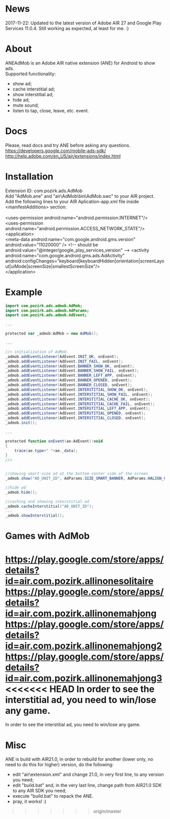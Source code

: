 # News
2017-11-22: Updated to the latest version of Adobe AIR 27 and Google Play Services 11.0.4. Still working as expected, at least for me. :)

# About
ANEAdMob is an Adobe AIR native extension (ANE) for Android to show ads.<br />
Supported functionality:<br />
- show ad;<br />
- cache interstitial ad;<br />
- show interstitial ad;<br />
- hide ad;<br />
- mute sound;<br />
- listen to tap, close, leave, etc. event.<br />

# Docs
Please, read docs and try ANE before asking any questions.<br />
https://developers.google.com/mobile-ads-sdk/<br />
http://help.adobe.com/en_US/air/extensions/index.html<br />


# Installation
Extension ID: com.pozirk.ads.AdMob<br />
Add "AdMob.ane" and "air\AdMob\bin\AdMob.swc" to your AIR project.<br />
Add the following lines to your AIR Aplication-app.xml file inside &lt;manifestAdditions&gt; section:<br />
<br />
&lt;uses-permission android:name="android.permission.INTERNET"/&gt;<br />
&lt;uses-permission android:name="android.permission.ACCESS_NETWORK_STATE"/&gt;<br />
&lt;application&gt;<br />
	&lt;meta-data android:name="com.google.android.gms.version" android:value="11020000" /&gt; &lt;!-- should be android:value="@integer/google_play_services_version" --&gt;
	&lt;activity android:name="com.google.android.gms.ads.AdActivity" android:configChanges="keyboard|keyboardHidden|orientation|screenLayout|uiMode|screenSize|smallestScreenSize"/&gt;<br />
&lt;/application&gt;<br />


# Example
```actionscript
import com.pozirk.ads.admob.AdMob;
import com.pozirk.ads.admob.AdParams;
import com.pozirk.ads.admob.AdEvent;

...

protected var _admob:AdMob = new AdMob();

...

//> initialization of AdMob
_admob.addEventListener(AdEvent.INIT_OK, onEvent);
_admob.addEventListener(AdEvent.INIT_FAIL, onEvent);
_admob.addEventListener(AdEvent.BANNER_SHOW_OK, onEvent);
_admob.addEventListener(AdEvent.BANNER_SHOW_FAIL, onEvent);
_admob.addEventListener(AdEvent.BANNER_LEFT_APP, onEvent);
_admob.addEventListener(AdEvent.BANNER_OPENED, onEvent);
_admob.addEventListener(AdEvent.BANNER_CLOSED, onEvent);
_admob.addEventListener(AdEvent.INTERSTITIAL_SHOW_OK, onEvent);
_admob.addEventListener(AdEvent.INTERSTITIAL_SHOW_FAIL, onEvent);
_admob.addEventListener(AdEvent.INTERSTITIAL_CACHE_OK, onEvent);
_admob.addEventListener(AdEvent.INTERSTITIAL_CACHE_FAIL, onEvent);
_admob.addEventListener(AdEvent.INTERSTITIAL_LEFT_APP, onEvent);
_admob.addEventListener(AdEvent.INTERSTITIAL_OPENED, onEvent);
_admob.addEventListener(AdEvent.INTERSTITIAL_CLOSED, onEvent);
_admob.init();

...

protected function onEvent(ae:AdEvent):void
{
	trace(ae.type+" "+ae._data);
}
//<


//showing smart-size ad at the bottom center side of the screen
_admob.show("AD_UNIT_ID", AdParams.SIZE_SMART_BANNER, AdParams.HALIGN_CENTER, AdParams.VALIGN_BOTTOM);

//hide ad
_admob.hide();

//caching and showing interstitial ad
_admob.cacheInterstitial("AD_UNIT_ID");
...
_admob.showInterstitial();
```

# Games with AdMob
https://play.google.com/store/apps/details?id=air.com.pozirk.allinonesolitaire<br />
https://play.google.com/store/apps/details?id=air.com.pozirk.allinonemahjong<br />
https://play.google.com/store/apps/details?id=air.com.pozirk.allinonemahjong2<br />
https://play.google.com/store/apps/details?id=air.com.pozirk.allinonemahjong3<br />
<<<<<<< HEAD
In order to see the interstitial ad, you need to win/lose any game.<br />
=======
In order to see the interstitial ad, you need to win/lose any game.<br />


# Misc
ANE is build with AIR21.0, in order to rebuild for another (lower only, no need to do this for higher) version, do the following:<br />
- edit "air\extension.xml" and change 21.0, in very first line, to any version you need;<br />
- edit "build.bat" and, in the very last line, change path from AIR21.0 SDK to any AIR SDK you need;<br />
- execute "build.bat" to repack the ANE.<br />
- pray, it works! :)<br />
>>>>>>> origin/master
